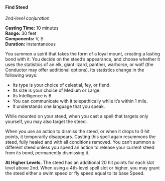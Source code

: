 #### Find Steed
<!-- markdownlint-disable link-image-reference-definitions -->
[_metadata_:spell_name]:- "Find Steed"
[_metadata_:spell_level]:- "2"
[_metadata_:spell_school]:- "conjuration"
[_metadata_:ritual]:- "false"
[_metadata_:casting_time_amount]:- "10"
[_metadata_:casting_time_unit]:- "minutes"
[_metadata_:range]:- "30 feet"
[_metadata_:components_verbal]:- "true"
[_metadata_:components_somatic]:- "true"
[_metadata_:components_material]:- "false"
[_metadata_:duration]:- "Instantaneous"
[_metadata_:concentration]:- "false"
[_metadata_:compared_to_wotc_srd_5.1]:- "mechanics_different_wording_different"
[_metadata_:compared_to_a5e_srd]:- "mechanics_same_wording_different"
<!-- markdownlint-disable-next-line no-emphasis-as-heading -->
_2nd-level conjuration_

**Casting Time:** 10 minutes \
**Range:** 30 feet \
**Components:** V, S \
**Duration:** Instantaneous

You summon a spirit that takes the form of a loyal mount, creating a lasting bond with it.
You decide on the steed’s appearance, and choose whether it uses the statistics of an elk, giant lizard, panther, warhorse, or wolf (the Conductor may offer additional options).
Its statistics change in the following ways:

- Its type is your choice of celestial, fey, or fiend.
- Its size is your choice of Medium or Large.
- Its Intelligence is 6.
- You can communicate with it telepathically while it’s within 1 mile.
- It understands one language that you speak.

While mounted on your steed, when you cast a spell that targets only yourself, you may also target the steed.

When you use an action to dismiss the steed, or when it drops to 0 hit points, it temporarily disappears.
Casting this spell again resummons the steed, fully healed and with all conditions removed.
You can’t summon a different steed unless you spend an action to release your current steed from its bond, permanently dismissing it.

**At Higher Levels.**
The steed has an additional 20 hit points for each slot level above 2nd.
When using a 4th-level spell slot or higher, you may grant the steed either a swim speed or fly speed equal to its base Speed.
